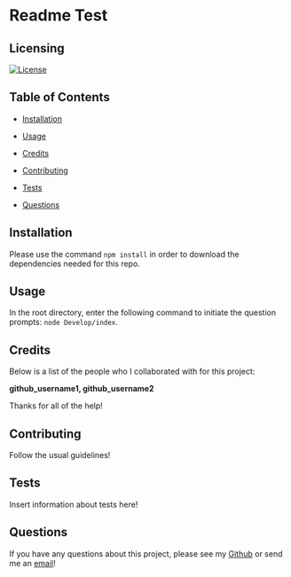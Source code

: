 
# Readme Test


## Licensing

[![License](https://img.shields.io/badge/License-MIT-yellow.svg)](https://choosealicense.com/licenses/mit/)
    


## Table of Contents

* [Installation](#installation)
    

* [Usage](#usage)
    

* [Credits](#credits)
    

* [Contributing](#contributing)
    

* [Tests](#tests)
    

* [Questions](#questions)


## Installation

Please use the command `npm install` in order to download the dependencies needed for this repo.
    

## Usage

In the root directory, enter the following command to initiate the question prompts: `node Develop/index`.
    

## Credits

Below is a list of the people who I collaborated with for this project:

**github_username1, github_username2**

Thanks for all of the help!
    

## Contributing

Follow the usual guidelines!
    

## Tests

Insert information about tests here!
    

## Questions

If you have any questions about this project, please see my [Github](https://github.com/shields.io) or send me an [email](firstname.lastname@gmail.com)!
    

